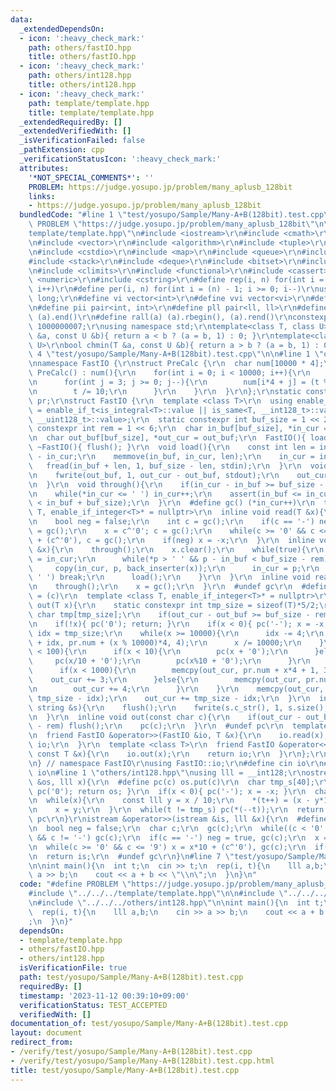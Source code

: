 ```yaml
---
data:
  _extendedDependsOn:
  - icon: ':heavy_check_mark:'
    path: others/fastIO.hpp
    title: others/fastIO.hpp
  - icon: ':heavy_check_mark:'
    path: others/int128.hpp
    title: others/int128.hpp
  - icon: ':heavy_check_mark:'
    path: template/template.hpp
    title: template/template.hpp
  _extendedRequiredBy: []
  _extendedVerifiedWith: []
  _isVerificationFailed: false
  _pathExtension: cpp
  _verificationStatusIcon: ':heavy_check_mark:'
  attributes:
    '*NOT_SPECIAL_COMMENTS*': ''
    PROBLEM: https://judge.yosupo.jp/problem/many_aplusb_128bit
    links:
    - https://judge.yosupo.jp/problem/many_aplusb_128bit
  bundledCode: "#line 1 \"test/yosupo/Sample/Many-A+B(128bit).test.cpp\"\n#define\
    \ PROBLEM \"https://judge.yosupo.jp/problem/many_aplusb_128bit\"\n\n#line 1 \"\
    template/template.hpp\"\n#include <iostream>\r\n#include <cmath>\r\n#include <string>\r\
    \n#include <vector>\r\n#include <algorithm>\r\n#include <tuple>\r\n#include <cstdint>\r\
    \n#include <cstdio>\r\n#include <map>\r\n#include <queue>\r\n#include <set>\r\n\
    #include <stack>\r\n#include <deque>\r\n#include <bitset>\r\n#include <cctype>\r\
    \n#include <climits>\r\n#include <functional>\r\n#include <cassert>\r\n#include\
    \ <numeric>\r\n#include <cstring>\r\n#define rep(i, n) for(int i = 0; i < (n);\
    \ i++)\r\n#define per(i, n) for(int i = (n) - 1; i >= 0; i--)\r\nusing ll = long\
    \ long;\r\n#define vi vector<int>\r\n#define vvi vector<vi>\r\n#define vl vector<ll>\r\
    \n#define pii pair<int, int>\r\n#define pll pair<ll, ll>\r\n#define all(a) (a).begin(),\
    \ (a).end()\r\n#define rall(a) (a).rbegin(), (a).rend()\r\nconstexpr int mod =\
    \ 1000000007;\r\nusing namespace std;\r\ntemplate<class T, class U>\r\nbool chmax(T\
    \ &a, const U &b){ return a < b ? (a = b, 1) : 0; }\r\ntemplate<class T, class\
    \ U>\r\nbool chmin(T &a, const U &b){ return a > b ? (a = b, 1) : 0; }\n#line\
    \ 4 \"test/yosupo/Sample/Many-A+B(128bit).test.cpp\"\n\n#line 1 \"others/fastIO.hpp\"\
    \nnamespace FastIO {\r\nstruct PreCalc {\r\n  char num[10000 * 4];\r\n  constexpr\
    \ PreCalc() : num(){\r\n    for(int i = 0; i < 10000; i++){\r\n      int t = i;\r\
    \n      for(int j = 3; j >= 0; j--){\r\n        num[i*4 + j] = (t % 10) + '0';\r\
    \n        t /= 10;\r\n      }\r\n    }\r\n  }\r\n};\r\nstatic constexpr PreCalc\
    \ pr;\r\nstruct FastIO {\r\n  template <class T>\r\n  using enable_if_integer\
    \ = enable_if_t<is_integral<T>::value || is_same<T, __int128_t>::value || is_same<T,\
    \ __uint128_t>::value>;\r\n  static constexpr int buf_size = 1 << 20;\r\n  static\
    \ constexpr int rem = 1 << 6;\r\n  char in_buf[buf_size], *in_cur = in_buf + buf_size;\r\
    \n  char out_buf[buf_size], *out_cur = out_buf;\r\n  FastIO(){ load(); }\r\n \
    \ ~FastIO(){ flush(); }\r\n  void load(){\r\n    const int len = in_buf + buf_size\
    \ - in_cur;\r\n    memmove(in_buf, in_cur, len);\r\n    in_cur = in_buf;\r\n \
    \   fread(in_buf + len, 1, buf_size - len, stdin);\r\n  }\r\n  void flush(){\r\
    \n    fwrite(out_buf, 1, out_cur - out_buf, stdout);\r\n    out_cur = out_buf;\r\
    \n  }\r\n  void through(){\r\n    if(in_cur - in_buf >= buf_size - rem) load();\r\
    \n    while(*in_cur <= ' ') in_cur++;\r\n    assert(in_buf <= in_cur && in_cur\
    \ < in_buf + buf_size);\r\n  }\r\n  #define gc() (*in_cur++)\r\n  template <class\
    \ T, enable_if_integer<T>* = nullptr>\r\n  inline void read(T &x){\r\n    through();\r\
    \n    bool neg = false;\r\n    int c = gc();\r\n    if(c == '-') neg = true, c\
    \ = gc();\r\n    x = c^'0'; c = gc();\r\n    while(c >= '0' && c <= '9') x = x*10\
    \ + (c^'0'), c = gc();\r\n    if(neg) x = -x;\r\n  }\r\n  inline void read(string\
    \ &x){\r\n    through();\r\n    x.clear();\r\n    while(true){\r\n      char *p\
    \ = in_cur;\r\n      while(*p > ' ' && p - in_buf < buf_size - rem) p++;\r\n \
    \     copy(in_cur, p, back_inserter(x));\r\n      in_cur = p;\r\n      if(*p <=\
    \ ' ') break;\r\n      load();\r\n    }\r\n  }\r\n  inline void read(char &x){\r\
    \n    through();\r\n    x = gc();\r\n  }\r\n  #undef gc\r\n  #define pc(c) *out_cur++\
    \ = (c)\r\n  template <class T, enable_if_integer<T>* = nullptr>\r\n  inline void\
    \ out(T x){\r\n    static constexpr int tmp_size = sizeof(T)*5/2;\r\n    static\
    \ char tmp[tmp_size];\r\n    if(out_cur - out_buf >= buf_size - rem) flush();\r\
    \n    if(!x){ pc('0'); return; }\r\n    if(x < 0){ pc('-'); x = -x; }\r\n    int\
    \ idx = tmp_size;\r\n    while(x >= 10000){\r\n      idx -= 4;\r\n      memcpy(tmp\
    \ + idx, pr.num + (x % 10000)*4, 4);\r\n      x /= 10000;\r\n    }\r\n    if(x\
    \ < 100){\r\n      if(x < 10){\r\n        pc(x + '0');\r\n      }else{\r\n   \
    \     pc(x/10 + '0');\r\n        pc(x%10 + '0');\r\n      }\r\n    }else{\r\n\
    \      if(x < 1000){\r\n        memcpy(out_cur, pr.num + x*4 + 1, 3);\r\n    \
    \    out_cur += 3;\r\n      }else{\r\n        memcpy(out_cur, pr.num + x*4, 4);\r\
    \n        out_cur += 4;\r\n      }\r\n    }\r\n    memcpy(out_cur, tmp + idx,\
    \ tmp_size - idx);\r\n    out_cur += tmp_size - idx;\r\n  }\r\n  inline void out(const\
    \ string &s){\r\n    flush();\r\n    fwrite(s.c_str(), 1, s.size(), stdout);\r\
    \n  }\r\n  inline void out(const char c){\r\n    if(out_cur - out_buf >= buf_size\
    \ - rem) flush();\r\n    pc(c);\r\n  }\r\n  #undef pc\r\n  template <class T>\r\
    \n  friend FastIO &operator>>(FastIO &io, T &x){\r\n    io.read(x);\r\n    return\
    \ io;\r\n  }\r\n  template <class T>\r\n  friend FastIO &operator<<(FastIO &io,\
    \ const T &x){\r\n    io.out(x);\r\n    return io;\r\n  }\r\n};\r\nFastIO io;\r\
    \n} // namespace FastIO\r\nusing FastIO::io;\r\n#define cin io\r\n#define cout\
    \ io\n#line 1 \"others/int128.hpp\"\nusing lll = __int128;\r\nostream &operator<<(ostream\
    \ &os, lll x){\r\n  #define pc(c) os.put(c)\r\n  char tmp_s[40];\r\n  if(!x){\
    \ pc('0'); return os; }\r\n  if(x < 0){ pc('-'); x = -x; }\r\n  char *t = tmp_s;\r\
    \n  while(x){\r\n    const lll y = x / 10;\r\n    *(t++) = (x - y*10) + '0';\r\
    \n    x = y;\r\n  }\r\n  while(t != tmp_s) pc(*(--t));\r\n  return os;\r\n  #undef\
    \ pc\r\n}\r\nistream &operator>>(istream &is, lll &x){\r\n  #define gc(c) is.get(c)\r\
    \n  bool neg = false;\r\n  char c;\r\n  gc(c);\r\n  while((c < '0' || c > '9')\
    \ && c != '-') gc(c);\r\n  if(c == '-') neg = true, gc(c);\r\n  x = c^'0'; gc(c);\r\
    \n  while(c >= '0' && c <= '9') x = x*10 + (c^'0'), gc(c);\r\n  if(neg) x = -x;\r\
    \n  return is;\r\n  #undef gc\r\n}\n#line 7 \"test/yosupo/Sample/Many-A+B(128bit).test.cpp\"\
    \n\nint main(){\n  int t;\n  cin >> t;\n  rep(i, t){\n    lll a,b;\n    cin >>\
    \ a >> b;\n    cout << a + b << \"\\n\";\n  }\n}\n"
  code: "#define PROBLEM \"https://judge.yosupo.jp/problem/many_aplusb_128bit\"\n\n\
    #include \"../../../template/template.hpp\"\n\n#include \"../../../others/fastIO.hpp\"\
    \n#include \"../../../others/int128.hpp\"\n\nint main(){\n  int t;\n  cin >> t;\n\
    \  rep(i, t){\n    lll a,b;\n    cin >> a >> b;\n    cout << a + b << \"\\n\"\
    ;\n  }\n}"
  dependsOn:
  - template/template.hpp
  - others/fastIO.hpp
  - others/int128.hpp
  isVerificationFile: true
  path: test/yosupo/Sample/Many-A+B(128bit).test.cpp
  requiredBy: []
  timestamp: '2023-11-12 00:39:10+09:00'
  verificationStatus: TEST_ACCEPTED
  verifiedWith: []
documentation_of: test/yosupo/Sample/Many-A+B(128bit).test.cpp
layout: document
redirect_from:
- /verify/test/yosupo/Sample/Many-A+B(128bit).test.cpp
- /verify/test/yosupo/Sample/Many-A+B(128bit).test.cpp.html
title: test/yosupo/Sample/Many-A+B(128bit).test.cpp
---
```

